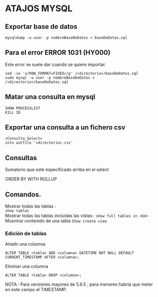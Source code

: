 # ATAJOS MYSQL
## Exportar base de datos

````
mysqldump -u user -p nombreBaseDeDatos > baseDeDatos.sql

````
## Para el error ERROR 1031 (HY000)

Este error se suele dar cuando se quiere importar.
````
sed -ie 's/ROW_FORMAT=FIXED//g' /<directorio>/baseDeDatos.sql 
sudo mysql -u user -p nombreBaseDeDatos < /<directorio>/baseDeDatos.sql 

````
## Matar una consulta en mysql
````
SHOW PROCESSLIST
KILL ID
````
## Exportar una consulta a un fichero csv

````
<Consulta_Select>
into outfile '<directorio>.csv' 
````
## Consultas

Sumatorio que esté especificado arriba en el select

ORDER BY <campo> WITH ROLLUP

## Comandos.
Mostrar todas las tablas :<br>
`show tables`<br>
Mostrar todas las tablas incluidas las vistas : 
`show full tables in <bd>`<br>
Mosntrar contenido de una tabla
`Show create view`<br>

### Edición de tablas

Añadir una columna
````
ALTER TABLE <tabla> ADD <columna> DATETIME NOT NULL DEFAULT CURRENT_TIMESTAMP AFTER <columna>;
````
Eliminar una columna
````
ALTER TABLE <tabla> DROP <columna>;
````

NOTA : Para versiones mayores de 5.6.5 , para menores habría que meter en este campo el TIMESTAMP.

